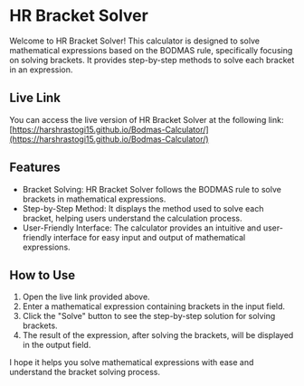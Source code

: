 # HR Bracket Solver

Welcome to HR Bracket Solver! This calculator is designed to solve mathematical expressions based on the BODMAS rule, specifically focusing on solving brackets. It provides step-by-step methods to solve each bracket in an expression.

## Live Link

You can access the live version of HR Bracket Solver at the following link: [https://harshrastogi15.github.io/Bodmas-Calculator/](https://harshrastogi15.github.io/Bodmas-Calculator/)

## Features

- Bracket Solving: HR Bracket Solver follows the BODMAS rule to solve brackets in mathematical expressions.
- Step-by-Step Method: It displays the method used to solve each bracket, helping users understand the calculation process.
- User-Friendly Interface: The calculator provides an intuitive and user-friendly interface for easy input and output of mathematical expressions.

## How to Use

1. Open the live link provided above.
2. Enter a mathematical expression containing brackets in the input field.
3. Click the "Solve" button to see the step-by-step solution for solving brackets.
4. The result of the expression, after solving the brackets, will be displayed in the output field.

I hope it helps you solve mathematical expressions with ease and understand the bracket solving process.
